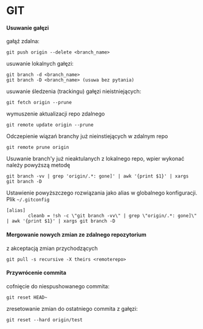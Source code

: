 # GIT
#### Usuwanie gałęzi
gałąź zdalna:
```
git push origin --delete <branch_name>
```
usuwanie lokalnych gałęzi:
```
git branch -d <branch_name>
git branch -D <branch_name> (usuwa bez pytania)
```
usuwanie śledzenia (trackingu) gałęzi nieistniejących:
```
git fetch origin --prune
```
wymuszenie aktualizacji repo zdalnego
```
git remote update origin --prune
```
Odczepienie wiązań branchy już nieinstiejących w zdalnym repo
```
git remote prune origin 
```
Usuwanie branch'y już nieaktulanych z lokalnego repo, wpier wykonać należy powyższą metodę
```
git branch -vv | grep 'origin/.*: gone]' | awk '{print $1}' | xargs git branch -D
```
Ustawienie powyższczego rozwiązania jako alias w globalnego konfiguracji. Plik `~/.gitconfig`
```
[alias]
        cleanb = !sh -c \"git branch -vv\" | grep \"origin/.*: gone]\" | awk '{print $1}' | xargs git branch -D
```
#### Mergowanie nowych zmian ze zdalnego repozytorium
z akceptacją zmian przychodzących
```
git pull -s recursive -X theirs <remoterepo>
```
#### Przywrócenie commita
cofnięcie do niespushowanego commita:
```
git reset HEAD~
```
zresetowanie zmian do ostatniego commita z gałęzi:
```
git reset --hard origin/test
```
